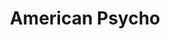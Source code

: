 ---
title: "American Psycho"

year: 2000

director: "Mary Harron"

summary: "Wealthy and superficial banker deals with peer pressure"

comment: "Not just a comment on class or superficiality, but a mirroring of the inside and outside of a man"

image: "https://media.giphy.com/media/Qeo9S31SuTMpa/giphy.gif"

imdb: "https://www.imdb.com/title/tt0144084/"

quotes:
  - "I have to return some videotapes."
  - "I simply am not there."
---